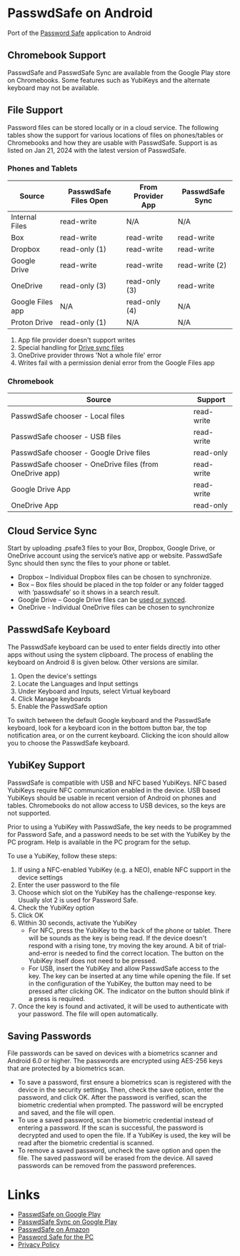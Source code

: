 # PasswdSafe on Android

Port of the [Password Safe](https://pwsafe.org) application to Android

## Chromebook Support

PasswdSafe and PasswdSafe Sync are available from the Google Play store on
Chromebooks.  Some features such as YubiKeys and the alternate keyboard may not
be available.

## File Support

Password files can be stored locally or in a cloud service.  The following
tables show the support for various locations of files on phones/tables or
Chromebooks and how they are usable with PasswdSafe.  Support is as listed on
Jan 21, 2024 with the latest version of PasswdSafe.

### Phones and Tablets

| Source           | PasswdSafe Files Open | From Provider App | PasswdSafe Sync |
|------------------|-----------------------|-------------------|-----------------|
| Internal Files   | read-write            | N/A               | N/A             |
| Box              | read-write            | read-write        | read-write      |
| Dropbox          | read-only (1)         | read-write        | read-write      |
| Google Drive     | read-write            | read-write        | read-write (2)  |
| OneDrive         | read-only (3)         | read-only (3)     | read-write      |
| Google Files app | N/A                   | read-only (4)     | N/A             |
| Proton Drive     | read-only (1)         | N/A               | N/A             |

1. App file provider doesn't support writes
2. Special handling for [Drive sync
   files](https://sourceforge.net/p/passwdsafe/wiki/SyncGoogleDrive/)
3. OneDrive provider throws 'Not a whole file' error
4. Writes fail with a permission denial error from the Google Files app

### Chromebook

| Source                                                  | Support    |
|---------------------------------------------------------|------------|
| PasswdSafe chooser - Local files                        | read-write |
| PasswdSafe chooser - USB files                          | read-write |
| PasswdSafe chooser - Google Drive files                 | read-only  |
| PasswdSafe chooser - OneDrive files (from OneDrive app) | read-write |
| Google Drive App                                        | read-write |
| OneDrive App                                            | read-only  |

## Cloud Service Sync

Start by uploading .psafe3 files to your Box, Dropbox, Google Drive, or OneDrive
account using the service’s native app or website. PasswdSafe Sync should then
sync the files to your phone or tablet.

* Dropbox – Individual Dropbox files can be chosen to synchronize.
* Box – Box files should be placed in the top folder or any folder tagged with
  ‘passwdsafe’ so it shows in a search result.
* Google Drive – Google Drive files can be [used or
  synced](https://sourceforge.net/p/passwdsafe/wiki/SyncGoogleDrive/).
* OneDrive - Individual OneDrive files can be chosen to synchronize

## PasswdSafe Keyboard

The PasswdSafe keyboard can be used to enter fields directly into other apps
without using the system clipboard.  The process of enabling the keyboard on
Android 8 is given below.  Other versions are similar.

1. Open the device's settings
2. Locate the Languages and Input settings
3. Under Keyboard and Inputs, select Virtual keyboard
4. Click Manage keyboards
5. Enable the PasswdSafe option

To switch between the default Google keyboard and the PasswdSafe keyboard, look
for a keyboard icon in the bottom button bar, the top notification area, or on
the current keyboard.  Clicking the icon should allow you to choose the
PasswdSafe keyboard.

## YubiKey Support

PasswdSafe is compatible with USB and NFC based YubiKeys.  NFC based YubiKeys
require NFC communication enabled in the device.  USB based YubiKeys should be
usable in recent version of Android on phones and tables.  Chromebooks do not
allow access to USB devices, so the keys are not supported.

Prior to using a YubiKey with PasswdSafe, the key needs to be programmed for
Password Safe, and a password needs to be set with the YubiKey by the PC
program.  Help is available in the PC program for the setup.

To use a YubiKey, follow these steps:

1. If using a NFC-enabled YubiKey (e.g. a NEO), enable NFC support in the device
   settings
2. Enter the user password to the file
3. Choose which slot on the YubiKey has the challenge-response key. Usually slot
   2 is used for Password Safe.
4. Check the YubiKey option
5. Click OK
6. Within 30 seconds, activate the YubiKey
    * For NFC, press the YubiKey to the back of the phone or tablet.  There will
      be sounds as the key is being read.  If the device doesn't respond with a
      rising tone, try moving the key around.  A bit of trial-and-error is
      needed to find the correct location.  The button on the YubiKey itself
      does not need to be pressed.
    * For USB, insert the YubiKey and allow PasswdSafe access to the key. The
      key can be inserted at any time while opening the file.  If set in the
      configuration of the YubiKey, the button may need to be pressed after
      clicking OK.  The indicator on the button should blink if a press is
      required.
7. Once the key is found and activated, it will be used to authenticate with
   your password.  The file will open automatically.

## Saving Passwords

File passwords can be saved on devices with a biometrics scanner and Android 6.0
or higher.  The passwords are encrypted using AES-256 keys that are protected by
a biometrics scan.

* To save a password, first ensure a biometrics scan is registered with the
  device in the security settings.  Then, check the save option, enter the
  password, and click OK. After the password is verified, scan the biometric
  credential when prompted. The password will be encrypted and saved, and the
  file will open.
* To use a saved password, scan the biometric credential instead of entering a
  password.  If the scan is successful, the password is decrypted and used to
  open the file.  If a YubiKey is used, the key will be read after the biometric
  credential is scanned.
* To remove a saved password, uncheck the save option and open the file. The
  saved password will be erased from the device.  All saved passwords can be
  removed from the password preferences.

# Links

* [PasswdSafe on Google Play](https://play.google.com/store/apps/details?id=com.jefftharris.passwdsafe)
* [PasswdSafe Sync on Google Play](https://play.google.com/store/apps/details?id=com.jefftharris.passwdsafe.sync)
* [PasswdSafe on Amazon](http://www.amazon.com/gp/product/B008K4WNRG)
* [Password Safe for the PC](http://pwsafe.org)
* [Privacy Policy](https://sourceforge.net/p/passwdsafe/wiki/PrivacyPolicy/)
